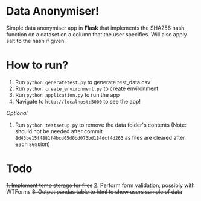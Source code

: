 # Data Anonymiser!

Simple data anonymiser app in **Flask** that implements the SHA256 hash function on a dataset on a column that the user specifies. Will also apply salt to the hash if given.

# How to run?
1. Run `python generatetest.py` to generate test_data.csv
2. Run `python create_environment.py` to create environment
2. Run `python application.py` to run the app
3. Navigate to `http://localhost:5000` to see the app!

*Optional*
1. Run `python testsetup.py` to remove the data folder's contents
(Note: should not be needed after commit `8d43be15f4881f4bcd05d0bd073bd184dcf4d263` as files are cleared after each session)

# Todo
~~1. Implement temp storage for files~~
2. Perform form validation, possibly with WTForms
~~3. Output pandas table to html to show users sample of data~~
